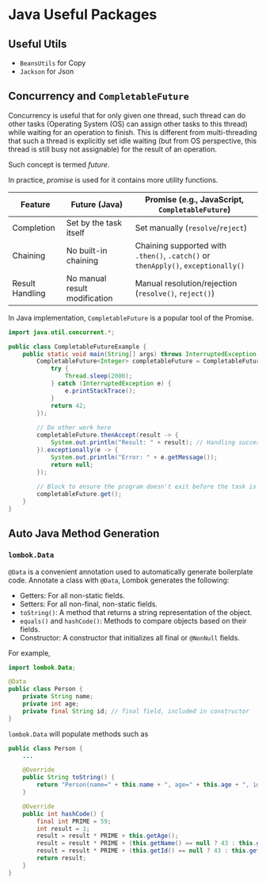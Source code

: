 # Java Useful Packages

## Useful Utils

* `BeansUtils` for Copy
* `Jackson` for Json

## Concurrency and `CompletableFuture`

Concurrency is useful that for only given one thread, such thread can do other tasks (Operating System (OS) can assign other tasks to this thread) while waiting for an operation to finish.
This is different from multi-threading that such a thread is explicitly set idle waiting (but from OS perspective, this thread is still busy not assignable) for the result of an operation.

Such concept is termed *future*.

In practice, *promise* is used for it contains more utility functions.

|Feature|Future (Java)|Promise (e.g., JavaScript, `CompletableFuture`)|
|-|-|-|
|Completion|Set by the task itself|Set manually (`resolve`/`reject`)|
|Chaining|No built-in chaining|Chaining supported with `.then()`, `.catch()` or `thenApply()`, `exceptionally()`|
|Result Handling|No manual result modification|Manual resolution/rejection (`resolve()`, `reject()`)|

In Java implementation, `CompletableFuture` is a popular tool of the Promise.

```java
import java.util.concurrent.*;

public class CompletableFutureExample {
    public static void main(String[] args) throws InterruptedException, ExecutionException {
        CompletableFuture<Integer> completableFuture = CompletableFuture.supplyAsync(() -> {
            try {
                Thread.sleep(2000);
            } catch (InterruptedException e) {
                e.printStackTrace();
            }
            return 42;
        });
        
        // Do other work here
        completableFuture.thenAccept(result -> {
            System.out.println("Result: " + result); // Handling success
        }).exceptionally(e -> {
            System.out.println("Error: " + e.getMessage());
            return null;
        });
        
        // Block to ensure the program doesn't exit before the task is complete
        completableFuture.get();
    }
}
```

## Auto Java Method Generation

### `lombok.Data`

`@Data` is a convenient annotation used to automatically generate boilerplate code.
Annotate a class with `@Data`, Lombok generates the following:

* Getters: For all non-static fields.
* Setters: For all non-final, non-static fields.
* `toString()`: A method that returns a string representation of the object.
* `equals()` and `hashCode()`: Methods to compare objects based on their fields.
* Constructor: A constructor that initializes all final or `@NonNull` fields.

For example,

```java
import lombok.Data;

@Data
public class Person {
    private String name;
    private int age;
    private final String id; // final field, included in constructor
}
```

`lombok.Data` will populate methods such as

```java
public class Person {
    ...

    @Override
    public String toString() {
        return "Person(name=" + this.name + ", age=" + this.age + ", id=" + this.id + ")";
    }

    @Override
    public int hashCode() {
        final int PRIME = 59;
        int result = 1;
        result = result * PRIME + this.getAge();
        result = result * PRIME + (this.getName() == null ? 43 : this.getName().hashCode());
        result = result * PRIME + (this.getId() == null ? 43 : this.getId().hashCode());
        return result;
    }
}
```
